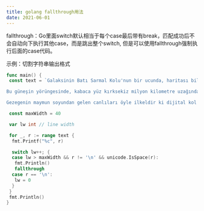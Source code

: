 ```yaml
---
title: golang fallthrough用法
date: 2021-06-01
---
```


fallthrough：Go里面switch默认相当于每个case最后带有break，匹配成功后不会自动向下执行其他case，而是跳出整个switch, 但是可以使用fallthrough强制执行后面的case代码。

示例：切割字符串输出格式

```go
func main() {
 const text = `Galaksinin Batı Sarmal Kolu'nun bir ucunda, haritası bile çıkarılmamış ücra bir köşede, gözlerden uzak, küçük ve sarı bir güneş vardır.

Bu güneşin yörüngesinde, kabaca yüz kırksekiz milyon kilometre uzağında, tamamıyla önemsiz ve mavi-yeşil renkli, küçük bir gezegen döner.

Gezegenin maymun soyundan gelen canlıları öyle ilkeldir ki dijital kol saatinin hâlâ çok etkileyici bir buluş olduğunu düşünürler.`

 const maxWidth = 40

 var lw int // line width

 for _, r := range text {
  fmt.Printf("%c", r)

  switch lw++; {
  case lw > maxWidth && r != '\n' && unicode.IsSpace(r):
   fmt.Println()
   fallthrough
  case r == '\n':
   lw = 0
  }
 }
 fmt.Println()
}
```
